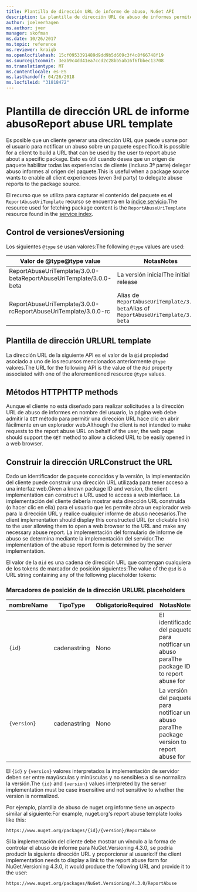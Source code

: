 ```yaml
---
title: Plantilla de dirección URL de informe de abuso, NuGet API
description: La plantilla de dirección URL de abuso de informes permite a los clientes mostrar un vínculo de abuso del informe en su interfaz de usuario.
author: joelverhagen
ms.author: jver
manager: skofman
ms.date: 10/26/2017
ms.topic: reference
ms.reviewer: kraigb
ms.openlocfilehash: 15cf0953391489d9dd9b5d609c3f4c8f66748f19
ms.sourcegitcommit: 3eab9c4dd41ea7ccd2c28bb5ab16f6fbbec13708
ms.translationtype: MT
ms.contentlocale: es-ES
ms.lasthandoff: 04/26/2018
ms.locfileid: "31818472"
---
```

# <a name="report-abuse-url-template"></a><span data-ttu-id="321cb-103">Plantilla de dirección URL de informe abuso</span><span class="sxs-lookup"><span data-stu-id="321cb-103">Report abuse URL template</span></span>

<span data-ttu-id="321cb-104">Es posible que un cliente generar una dirección URL que puede usarse por el usuario para notificar un abuso sobre un paquete específico.</span><span class="sxs-lookup"><span data-stu-id="321cb-104">It is possible for a client to build a URL that can be used by the user to report abuse about a specific package.</span></span> <span data-ttu-id="321cb-105">Esto es útil cuando desea que un origen de paquete habilitar todas las experiencias de cliente (incluso 3ª parte) delegar abuso informes al origen del paquete.</span><span class="sxs-lookup"><span data-stu-id="321cb-105">This is useful when a package source wants to enable all client experiences (even 3rd party) to delegate abuse reports to the package source.</span></span>

<span data-ttu-id="321cb-106">El recurso que se utiliza para capturar el contenido del paquete es el `ReportAbuseUriTemplate` recurso se encuentra en la [índice servicio](service-index.md).</span><span class="sxs-lookup"><span data-stu-id="321cb-106">The resource used for fetching package content is the `ReportAbuseUriTemplate` resource found in the [service index](service-index.md).</span></span>

## <a name="versioning"></a><span data-ttu-id="321cb-107">Control de versiones</span><span class="sxs-lookup"><span data-stu-id="321cb-107">Versioning</span></span>

<span data-ttu-id="321cb-108">Los siguientes `@type` se usan valores:</span><span class="sxs-lookup"><span data-stu-id="321cb-108">The following `@type` values are used:</span></span>

<span data-ttu-id="321cb-109">Valor de @type</span><span class="sxs-lookup"><span data-stu-id="321cb-109">@type value</span></span>                       | <span data-ttu-id="321cb-110">Notas</span><span class="sxs-lookup"><span data-stu-id="321cb-110">Notes</span></span>
--------------------------------- | -----
<span data-ttu-id="321cb-111">ReportAbuseUriTemplate/3.0.0-beta</span><span class="sxs-lookup"><span data-stu-id="321cb-111">ReportAbuseUriTemplate/3.0.0-beta</span></span> | <span data-ttu-id="321cb-112">La versión inicial</span><span class="sxs-lookup"><span data-stu-id="321cb-112">The initial release</span></span>
<span data-ttu-id="321cb-113">ReportAbuseUriTemplate/3.0.0-rc</span><span class="sxs-lookup"><span data-stu-id="321cb-113">ReportAbuseUriTemplate/3.0.0-rc</span></span>   | <span data-ttu-id="321cb-114">Alias de `ReportAbuseUriTemplate/3.0.0-beta`</span><span class="sxs-lookup"><span data-stu-id="321cb-114">Alias of `ReportAbuseUriTemplate/3.0.0-beta`</span></span>

## <a name="url-template"></a><span data-ttu-id="321cb-115">Plantilla de dirección URL</span><span class="sxs-lookup"><span data-stu-id="321cb-115">URL template</span></span>

<span data-ttu-id="321cb-116">La dirección URL de la siguiente API es el valor de la `@id` propiedad asociado a uno de los recursos mencionados anteriormente `@type` valores.</span><span class="sxs-lookup"><span data-stu-id="321cb-116">The URL for the following API is the value of the `@id` property associated with one of the aforementioned resource `@type` values.</span></span>

## <a name="http-methods"></a><span data-ttu-id="321cb-117">Métodos HTTP</span><span class="sxs-lookup"><span data-stu-id="321cb-117">HTTP methods</span></span>

<span data-ttu-id="321cb-118">Aunque el cliente no está diseñado para realizar solicitudes a la dirección URL de abuso de informes en nombre del usuario, la página web debe admitir la `GET` método para permitir una dirección URL hace clic en abrir fácilmente en un explorador web.</span><span class="sxs-lookup"><span data-stu-id="321cb-118">Although the client is not intended to make requests to the report abuse URL on behalf of the user, the web page should support the `GET` method to allow a clicked URL to be easily opened in a web browser.</span></span>

## <a name="construct-the-url"></a><span data-ttu-id="321cb-119">Construir la dirección URL</span><span class="sxs-lookup"><span data-stu-id="321cb-119">Construct the URL</span></span>

<span data-ttu-id="321cb-120">Dado un identificador de paquete conocidos y la versión, la implementación del cliente puede construir una dirección URL utilizada para tener acceso a una interfaz web.</span><span class="sxs-lookup"><span data-stu-id="321cb-120">Given a known package ID and version, the client implementation can construct a URL used to access a web interface.</span></span> <span data-ttu-id="321cb-121">La implementación del cliente debería mostrar esta dirección URL construida (o hacer clic en ella) para el usuario que les permite abra un explorador web para la dirección URL y realice cualquier informe de abuso necesarios.</span><span class="sxs-lookup"><span data-stu-id="321cb-121">The client implementation should display this constructed URL (or clickable link) to the user allowing them to open a web browser to the URL and make any necessary abuse report.</span></span> <span data-ttu-id="321cb-122">La implementación del formulario de informe de abuso se determina mediante la implementación del servidor.</span><span class="sxs-lookup"><span data-stu-id="321cb-122">The implementation of the abuse report form is determined by the server implementation.</span></span>

<span data-ttu-id="321cb-123">El valor de la `@id` es una cadena de dirección URL que contengan cualquiera de los tokens de marcador de posición siguientes:</span><span class="sxs-lookup"><span data-stu-id="321cb-123">The value of the `@id` is a URL string containing any of the following placeholder tokens:</span></span>

### <a name="url-placeholders"></a><span data-ttu-id="321cb-124">Marcadores de posición de la dirección URL</span><span class="sxs-lookup"><span data-stu-id="321cb-124">URL placeholders</span></span>

<span data-ttu-id="321cb-125">nombre</span><span class="sxs-lookup"><span data-stu-id="321cb-125">Name</span></span>        | <span data-ttu-id="321cb-126">Tipo</span><span class="sxs-lookup"><span data-stu-id="321cb-126">Type</span></span>    | <span data-ttu-id="321cb-127">Obligatorio</span><span class="sxs-lookup"><span data-stu-id="321cb-127">Required</span></span> | <span data-ttu-id="321cb-128">Notas</span><span class="sxs-lookup"><span data-stu-id="321cb-128">Notes</span></span>
----------- | ------- | -------- | -----
`{id}`      | <span data-ttu-id="321cb-129">cadena</span><span class="sxs-lookup"><span data-stu-id="321cb-129">string</span></span>  | <span data-ttu-id="321cb-130">No</span><span class="sxs-lookup"><span data-stu-id="321cb-130">no</span></span>       | <span data-ttu-id="321cb-131">El identificador del paquete para notificar un abuso para</span><span class="sxs-lookup"><span data-stu-id="321cb-131">The package ID to report abuse for</span></span>
`{version}` | <span data-ttu-id="321cb-132">cadena</span><span class="sxs-lookup"><span data-stu-id="321cb-132">string</span></span>  | <span data-ttu-id="321cb-133">No</span><span class="sxs-lookup"><span data-stu-id="321cb-133">no</span></span>       | <span data-ttu-id="321cb-134">La versión del paquete para notificar un abuso para</span><span class="sxs-lookup"><span data-stu-id="321cb-134">The package version to report abuse for</span></span>

<span data-ttu-id="321cb-135">El `{id}` y `{version}` valores interpretados la implementación de servidor deben ser entre mayúsculas y minúsculas y no sensibles a si se normaliza la versión.</span><span class="sxs-lookup"><span data-stu-id="321cb-135">The `{id}` and `{version}` values interpreted by the server implementation must be case insensitive and not sensitive to whether the version is normalized.</span></span>

<span data-ttu-id="321cb-136">Por ejemplo, plantilla de abuso de nuget.org informe tiene un aspecto similar al siguiente:</span><span class="sxs-lookup"><span data-stu-id="321cb-136">For example, nuget.org's report abuse template looks like this:</span></span>

    https://www.nuget.org/packages/{id}/{version}/ReportAbuse

<span data-ttu-id="321cb-137">Si la implementación del cliente debe mostrar un vínculo a la forma de controlar el abuso de informe para NuGet.Versioning 4.3.0, se podría producir la siguiente dirección URL y proporcionar al usuario:</span><span class="sxs-lookup"><span data-stu-id="321cb-137">If the client implementation needs to display a link to the report abuse form for NuGet.Versioning 4.3.0, it would produce the following URL and provide it to the user:</span></span>

    https://www.nuget.org/packages/NuGet.Versioning/4.3.0/ReportAbuse
